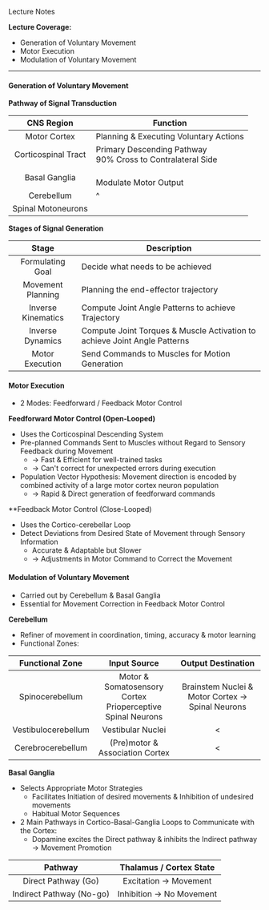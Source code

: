 Lecture Notes

**Lecture Coverage:**
- Generation of Voluntary Movement
- Motor Execution
- Modulation of Voluntary Movement

---
#### **Generation of Voluntary Movement**
**Pathway of Signal Transduction**

|     CNS Region      | Function                                                      |
| :-----------------: | ------------------------------------------------------------- |
|    Motor Cortex     | Planning & Executing Voluntary Actions                        |
| Corticospinal Tract | Primary Descending Pathway<br>90% Cross to Contralateral Side |
|    Basal Ganglia    | <br>Modulate Motor Output                                     |
|     Cerebellum      | ^                                                             |
| Spinal Motoneurons  |                                                               |

**Stages of Signal Generation**

|       Stage        | Description                                                               |
| :----------------: | ------------------------------------------------------------------------- |
|  Formulating Goal  | Decide what needs to be achieved                                          |
| Movement Planning  | Planning the end-effector trajectory                                      |
| Inverse Kinematics | Compute Joint Angle Patterns to achieve Trajectory                        |
|  Inverse Dynamics  | Compute Joint Torques & Muscle Activation to achieve Joint Angle Patterns |
|  Motor Execution   | Send Commands to Muscles for Motion Generation                            |


#### **Motor Execution**
- 2 Modes: Feedforward / Feedback Motor Control

**Feedforward Motor Control (Open-Looped)**
- Uses the Corticospinal Descending System
- Pre-planned Commands Sent to Muscles without Regard to Sensory Feedback during Movement
	- → Fast & Efficient for well-trained tasks
	- → Can't correct for unexpected errors during execution
- Population Vector Hypothesis: Movement direction is encoded by combined activity of a large motor cortex neuron population
	- → Rapid & Direct generation of feedforward commands

**Feedback Motor Control (Close-Looped)
- Uses the Cortico-cerebellar Loop
- Detect Deviations from Desired State of Movement through Sensory Information
	- Accurate & Adaptable but Slower
	- → Adjustments in Motor Command to Correct the Movement


#### **Modulation of Voluntary Movement**
- Carried out by Cerebellum & Basal Ganglia
- Essential for Movement Correction in Feedback Motor Control

**Cerebellum**
- Refiner of movement in coordination, timing, accuracy & motor learning
- Functional Zones:

|   Functional Zone   |                         Input Source                          |                  Output Destination                  |
| :-----------------: | :-----------------------------------------------------------: | :--------------------------------------------------: |
|   Spinocerebellum   | Motor & Somatosensory Cortex<br>Prioperceptive Spinal Neurons | Brainstem Nuclei & Motor Cortex → Spinal Neurons<br> |
| Vestibulocerebellum |                       Vestibular Nuclei                       |                          <                           |
|  Cerebrocerebellum  |                (Pre)motor & Association Cortex                |                          <                           |

**Basal Ganglia**
- Selects Appropriate Motor Strategies
	- Facilitates Initiation of desired movements & Inhibition of undesired movements
	- Habitual Motor Sequences
- 2 Main Pathways in Cortico-Basal-Ganglia Loops to Communicate with the Cortex:
	- Dopamine excites the Direct pathway & inhibits the Indirect pathway → Movement Promotion

|         Pathway          | Thalamus / Cortex State  |
| :----------------------: | :----------------------: |
|   Direct Pathway (Go)    |  Excitation → Movement   |
| Indirect Pathway (No-go) | Inhibition → No Movement |
